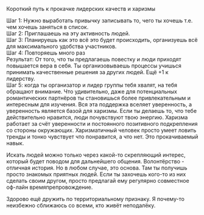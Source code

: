 Короткий путь к прокачке лидерских качеств и харизмы  
  
Шаг 1: Нужно выработать привычку записывать то, чего ты хочешь т.е. чем хочешь заняться в список.  
Шаг 2: Приглашаешь на эту активность людей.  
Шаг 3: Планируешь как это всё это будет происходить, организуешь всё для максимального удобства участников.  
Шаг 4: Повторяешь много раз  
Результат: От того, что ты предлагаешь повестку и люди приходят повышается вера в себя. Ты организовываешь процессы учишься принимать качественные решения за других людей. Ещё +1 к лидерству.  
Шаг 5: когда ты организатор и лидер группы тебя хвалят, на тебя обращают внимание. Что удивительно, даже для потенциальных романтических партнёров ты становишься более привлекательным и интересным для изучения. Вся эта поддержка вселяет уверенность, а уверенность является базой для харизмы. Если ты делаешь то, что тебе действительно нравится, люди почувствуют твою энергию. Харизма работает за счёт уверенности и постоянного позитивного подкрепления со стороны окружающих. Харизматичный человек просто умеет ловить тренды и тонко чувствует что понравится, а что нет. Это прокачиваемый навык.

Искать людей можно только через какой-то скрепляющий интерес, который будет поводом для дальнейшего общения. Волонтёрство - отличная история. Но в любом случае, это основа. Там ты получишь просто знакомых приятных людей. Если ты захочешь кого-то из них сделать своим другом, просто предлагай ему регулярно совместное оф-лайн времяпрепровождение.  
  
Здорово ещё дружить по территориальному признаку. Я почему-то неизбежно сближаюсь со всеми, кто живёт неподалёку.